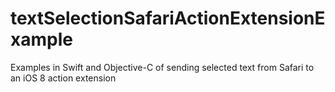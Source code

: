 textSelectionSafariActionExtensionExample
=========================================

Examples in Swift and Objective-C of sending selected text from Safari to an iOS 8 action extension
